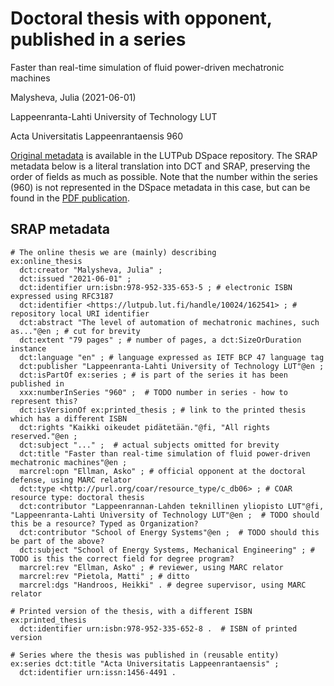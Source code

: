 # Doctoral thesis with opponent, published in a series

Faster than real-time simulation of fluid power-driven mechatronic machines

Malysheva, Julia (2021-06-01)

Lappeenranta-Lahti University of Technology LUT

Acta Universitatis Lappeenrantaensis 960

[Original metadata](https://lutpub.lut.fi/handle/10024/162541?show=full) is available in the LUTPub DSpace repository. The SRAP metadata below is a literal translation into DCT and SRAP, preserving the order of fields as much as possible. Note that the number within the series (960) is not represented in the DSpace metadata in this case, but can be found in the [PDF publication](https://lutpub.lut.fi/bitstream/handle/10024/162541/Julia%20Malysheva%20A4.pdf?sequence=1&isAllowed=y).

## SRAP metadata

```
# The online thesis we are (mainly) describing
ex:online_thesis
  dct:creator "Malysheva, Julia" ;
  dct:issued "2021-06-01" ;
  dct:identifier urn:isbn:978-952-335-653-5 ; # electronic ISBN expressed using RFC3187
  dct:identifier <https://lutpub.lut.fi/handle/10024/162541> ; # repository local URI identifier
  dct:abstract "The level of automation of mechatronic machines, such as..."@en ; # cut for brevity
  dct:extent "79 pages" ; # number of pages, a dct:SizeOrDuration instance
  dct:language "en" ; # language expressed as IETF BCP 47 language tag
  dct:publisher "Lappeenranta-Lahti University of Technology LUT"@en ;
  dct:isPartOf ex:series ; # is part of the series it has been published in
  xxx:numberInSeries "960" ;  # TODO number in series - how to represent this?
  dct:isVersionOf ex:printed_thesis ; # link to the printed thesis which has a different ISBN
  dct:rights "Kaikki oikeudet pidätetään."@fi, "All rights reserved."@en ;
  dct:subject "..." ;  # actual subjects omitted for brevity
  dct:title "Faster than real-time simulation of fluid power-driven mechatronic machines"@en ;
  marcrel:opn "Ellman, Asko" ; # official opponent at the doctoral defense, using MARC relator
  dct:type <http://purl.org/coar/resource_type/c_db06> ; # COAR resource type: doctoral thesis
  dct:contributor "Lappeenrannan-Lahden teknillinen yliopisto LUT"@fi, "Lappeenranta-Lahti University of Technology LUT"@en ;  # TODO should this be a resource? Typed as Organization?
  dct:contributor "School of Energy Systems"@en ;  # TODO should this be part of the above?
  dct:subject "School of Energy Systems, Mechanical Engineering" ; # TODO is this the correct field for degree program?
  marcrel:rev "Ellman, Asko" ; # reviewer, using MARC relator
  marcrel:rev "Pietola, Matti" ; # ditto
  marcrel:dgs "Handroos, Heikki" . # degree supervisor, using MARC relator

# Printed version of the thesis, with a different ISBN
ex:printed_thesis
  dct:identifier urn:isbn:978-952-335-652-8 .  # ISBN of printed version

# Series where the thesis was published in (reusable entity)
ex:series dct:title "Acta Universitatis Lappeenrantaensis" ;
  dct:identifier urn:issn:1456-4491 .
```
